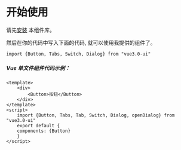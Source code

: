 # 开始使用

请先[安装](#/doc/install) 本组件库。

然后在你的代码中写入下面的代码, 就可以使用我提供的组件了。

```
import {Button, Tabs, Switch, Dialog} from "vue3.0-ui"
```

##### Vue 单文件组件代码示例：

```
<template>
    <div>
        <Button>按钮</Button>
    </div>
</template>
<script>
    import {Button, Tabs, Tab, Switch, Dialog, openDialog} from "vue3.0-ui"
    export default {
    components: {Button}
    }
</script>
```